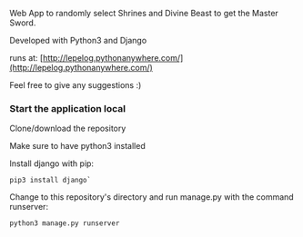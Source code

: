 Web App to randomly select Shrines and Divine Beast to get the Master Sword.

Developed with Python3 and Django

runs at: [http://lepelog.pythonanywhere.com/](http://lepelog.pythonanywhere.com/)

Feel free to give any suggestions :)

### Start the application local

Clone/download the repository

Make sure to have python3 installed

Install django with pip:

    pip3 install django`

Change to this repository's directory and run manage.py with the command runserver:

    python3 manage.py runserver